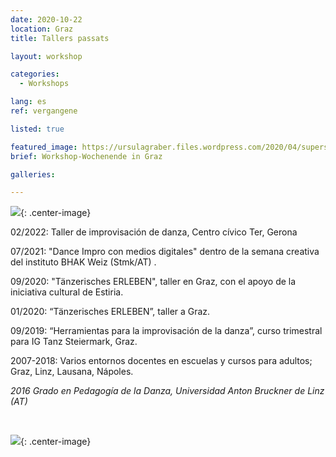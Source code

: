 ```yaml
---
date: 2020-10-22
location: Graz
title: Tallers passats

layout: workshop

categories:
  - Workshops

lang: es
ref: vergangene

listed: true

featured_image: https://ursulagraber.files.wordpress.com/2020/04/superselfie.jpg??w=500&fit=crop
brief: Workshop-Wochenende in Graz

galleries:

---
```


![](https://ursulagraber.files.wordpress.com/2021/12/dscf4041.jpg){: .center-image}
<br>


02/2022: Taller de improvisación de danza, Centro cívico Ter, Gerona<br>


07/2021: "Dance Impro con medios digitales" dentro de la semana creativa del instituto BHAK Weiz (Stmk/AT) .
 <br>

09/2020: "Tänzerisches ERLEBEN", taller en Graz, con el apoyo de la iniciativa cultural de Estiria. <br>


01/2020: “Tänzerisches ERLEBEN”, taller a Graz. <br>


09/2019: “Herramientas para la improvisación de la danza”, curso trimestral para IG Tanz Steiermark, Graz.  <br>


2007-2018: Varios entornos docentes en escuelas y cursos para adultos; Graz, Linz, Lausana, Nápoles. <br>


*2016 Grado en Pedagogía de la Danza, Universidad Anton Bruckner de Linz (AT)*

<br>

![](https://ursulagraber.files.wordpress.com/2021/12/portrait-2.jpg){: .center-image}
